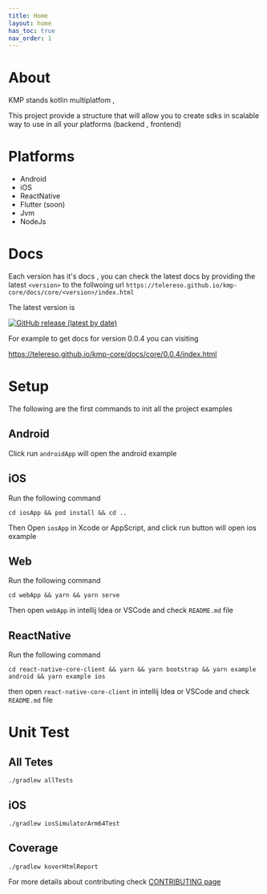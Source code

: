 ```yaml
---
title: Home
layout: home
has_toc: true
nav_order: 1
---
```


# About

KMP stands kotlin multiplatfom , 

This project provide a structure that will allow you to create sdks in scalable way to use in all your platforms (backend , frontend)

# Platforms

* Android
* iOS
* ReactNative
* Flutter (soon)
* Jvm
* NodeJs

# Docs
Each version has it's docs , you can check the latest docs by providing the latest `<version>` to the follwoing url
`https://telereso.github.io/kmp-core/docs/core/<version>/index.html`

The latest version is

[![GitHub release (latest by date)](https://img.shields.io/github/v/release/telereso/kmp-core)](https://github.com/telereso/kmp-core/releases)

For example to get docs for version 0.0.4 you can visiting

https://telereso.github.io/kmp-core/docs/core/0.0.4/index.html

# Setup
The following are the first commands to init all the project examples

## Android

Click run `androidApp` will open the android example

## iOS

Run the following command

```shell
cd iosApp && pod install && cd ..
```

Then Open `iosApp` in Xcode or AppScript, and click run button will open ios example

## Web

Run the following command

```shell
cd webApp && yarn && yarn serve
```

Then open `webApp` in intellij Idea or VSCode and check `README.md` file

## ReactNative

Run the following command

```shell
cd react-native-core-client && yarn && yarn bootstrap && yarn example android && yarn example ios
```

then open `react-native-core-client` in intellij Idea or VSCode and check `README.md` file

# Unit Test

## All Tetes

```shell
./gradlew allTests 
```

## iOS

```shell
./gradlew iosSimulatorArm64Test 
```

## Coverage

```shell
./gradlew koverHtmlReport 
```

For more details about contributing check [CONTRIBUTING page](https://github.com/telereso/kmp-core/blob/main/CONTRIBUTING.md)


[//]: # ()
[//]: # (This is a *bare-minimum* template to create a Jekyll site that uses the [Just the Docs] theme. You can easily set the created site to be published on [GitHub Pages] – the [README] file explains how to do that, along with other details.)

[//]: # ()
[//]: # (If [Jekyll] is installed on your computer, you can also build and preview the created site *locally*. This lets you test changes before committing them, and avoids waiting for GitHub Pages.[^1] And you will be able to deploy your local build to a different platform than GitHub Pages.)

[//]: # ()
[//]: # (More specifically, the created site:)

[//]: # ()
[//]: # (- uses a gem-based approach, i.e. uses a `Gemfile` and loads the `just-the-docs` gem)

[//]: # (- uses the [GitHub Pages / Actions workflow] to build and publish the site on GitHub Pages)

[//]: # ()
[//]: # (Other than that, you're free to customize sites that you create with this template, however you like. You can easily change the versions of `just-the-docs` and Jekyll it uses, as well as adding further plugins.)

[//]: # ()
[//]: # ([Browse our documentation][Just the Docs] to learn more about how to use this theme.)

[//]: # ()
[//]: # (To get started with creating a site, just click "[use this template]"!)

[//]: # ()
[//]: # (----)

[//]: # ()
[//]: # ([^1]: [It can take up to 10 minutes for changes to your site to publish after you push the changes to GitHub]&#40;https://docs.github.com/en/pages/setting-up-a-github-pages-site-with-jekyll/creating-a-github-pages-site-with-jekyll#creating-your-site&#41;.)

[//]: # ()
[//]: # ([Just the Docs]: https://just-the-docs.github.io/just-the-docs/)

[//]: # ([GitHub Pages]: https://docs.github.com/en/pages)

[//]: # ([README]: https://github.com/just-the-docs/just-the-docs-template/blob/main/README.md)

[//]: # ([Jekyll]: https://jekyllrb.com)

[//]: # ([GitHub Pages / Actions workflow]: https://github.blog/changelog/2022-07-27-github-pages-custom-github-actions-workflows-beta/)

[//]: # ([use this template]: https://github.com/just-the-docs/just-the-docs-template/generate)